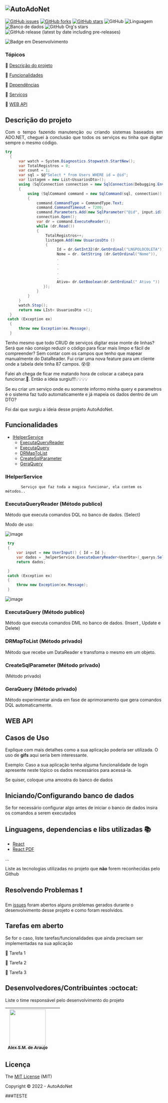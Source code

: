 ![AutoAdoNet](https://user-images.githubusercontent.com/18741973/159269539-678ac171-cf1a-4272-ac90-c779eef9b158.png)
---
[![GitHub issues](https://img.shields.io/github/issues/uareke/AutoAdoNet-)](https://github.com/uareke/AutoAdoNet-/issues)
[![GitHub forks](https://img.shields.io/github/forks/uareke/AutoAdoNet-)](https://github.com/uareke/AutoAdoNet-/network)
[![GitHub stars](https://img.shields.io/github/stars/uareke/AutoAdoNet-)](https://github.com/uareke/AutoAdoNet-/stargazers)
![GitHub](https://img.shields.io/github/license/uareke/AutoAdoNet)
![Linguagem](https://img.shields.io/static/v1?label=ASP.NET&message=Core%205.0&color=gren)
![Banco de dados](https://img.shields.io/static/v1?label=DataBase&message=MSSQL%20Server&color=gren)
![GitHub Org's stars](https://img.shields.io/github/stars/uareke/AutoAdoNet-?style=social)
![GitHub release (latest by date including pre-releases)](https://img.shields.io/github/v/release/uareke/AutoAdoNet-?include_prereleases)


![Badge em Desenvolvimento](http://img.shields.io/static/v1?label=STATUS&message=EM%20DESENVOLVIMENTO/EVOLUÇÃO&color=GREEN&style=for-the-badge)



### Tópicos 

:small_blue_diamond: [Descrição do projeto](#descrição-do-projeto)

:small_blue_diamond: [Funcionalidades](#funcionalidades)

:small_blue_diamond: [Dependências](#dependências)

:small_blue_diamond: [Serviços](#serviços)

:small_blue_diamond: [WEB API](#web-api)


## Descrição do projeto 

<p align="justify">
Com o tempo fazendo manutenção ou criando sistemas baseados em ADO.NET, cheguei à conclusão que todos os serviços eu tinha que digitar sempre o mesmo código.  

```C# {.line-numbers}
try 
  { 
      var watch = System.Diagnostics.Stopwatch.StartNew(); 
      var TotalRegistros = 0; 
      var count = 1; 
      var sql = $@"Select * from Users WHERE id = @id"; 
      var listagem = new List<UsuariosDto>(); 
      using (SqlConnection connection = new SqlConnection(Debugging.Environment.ConnectionString)) 
      { 
          using (SqlCommand command = new SqlCommand(sql, connection)) 
          { 
              command.CommandType = CommandType.Text; 
              command.CommandTimeout = 7200; 
              command.Parameters.Add(new SqlParameter("@id", input.id)); 
              connection.Open(); 
              var dr = command.ExecuteReader(); 
              while (dr.Read()) 
              { 
                  TotalRegistros++; 
                  listagem.Add(new UsuariosDto () 
                  { 
                       Id = dr.GetInt32(dr.GetOrdinal("LNGPOLOCOLETA")), 
                       Nome = dr. GetString (dr.GetOrdinal("Nome")), 
                       . 
                       . 
                       . 
                       . 
                       . 
                       Ativo= dr.GetBoolean(dr.GetOrdinal(" Ativo ")) 
                 }); 
              } 
          } 
      } 
      watch.Stop(); 
      return new LIst< UsuariosDto >(); 
  } 
 catch (Exception ex) 
  { 
      throw new Exception(ex.Message); 
  } 
``` 
Tenho mesmo que todo CRUD de serviços digitar esse monte de linhas? Será que não consigo reduzir o código para ficar mais limpo e fácil de compreender? Sem contar com os campos que tenho que mapear manualmente do DataReader. Fui criar uma nova feature para um cliente onde a tabela dele tinha 87 campos. :dizzy_face::dizzy_face:
  
 Falei ah chega de ficar me matando hora de colocar a cabeça para funcionar.:exploding_head:.
  Então a ideia surgiu!!!:bulb::bulb::bulb::bulb:
  
  Se eu criar um serviço onde eu somente informo minha query e parametros é o sistema faz tudo automaticamente e já mapeia os dados dentro de um DTO?
  
  Foi dai que surgiu a ideia desse projeto AutoAdoNet.
  
</p>

## Funcionalidades
* [IHelperService](#iHelperService)
    * [ExecutaQueryReader](#executaQueryReader)
    * [ExecutaQuery](#executaQueryReader)           
    * [DRMapToList](#executaQueryReader)
    * [CreateSqlParameter](#executaQueryReader)
    * [GeraQuery](#executaQueryReader)
  
           
           
### IHelperService
           Serviço que faz toda a magica funcionar, ela contem os métodos..
           
### ExecutaQueryReader (Método publico)
           
Método que executa comandos DQL no banco de dados. (Select)
       
Modo de uso:
           
![image](https://user-images.githubusercontent.com/18741973/159326129-0a151966-5469-4b40-aa8b-be58d20d9d43.png)
           
           
```C#
 try
 {
     var input = new UserInput() { Id = Id };
     var dados = _helperService.ExecutaQueryReader<UserDto>(_querys.Select, input);
     return dados;

 }
 catch (Exception ex)
 {
     throw new Exception(ex.Message);
 }
```
 
![image](https://user-images.githubusercontent.com/18741973/159328699-3fcfe574-06cc-41c1-8d93-cfb03b419b2a.png)

           
           
### ExecutaQuery  (Método publico)
           
Método que executa comandos DML no banco de dados. (Insert , Update e Delete)
           

### DRMapToList  (Método privado)
           
Método que recebe um DataReader e transfoma o mesmo em um objeto.
           

### CreateSqlParameter (Método privado)
           
(Método privado)
           
### GeraQuery (Método privado)
           
Método experimentar ainda em fase de aprimoramento que gera comandos DQL automaticamente.


           
## WEB API


## Casos de Uso

Explique com mais detalhes como a sua aplicação poderia ser utilizada. O uso de **gifs** aqui seria bem interessante. 

Exemplo: Caso a sua aplicação tenha alguma funcionalidade de login apresente neste tópico os dados necessários para acessá-la.


Se quiser, coloque uma amostra do banco de dados 

## Iniciando/Configurando banco de dados

Se for necessário configurar algo antes de iniciar o banco de dados insira os comandos a serem executados 

## Linguagens, dependencias e libs utilizadas :books:

- [React](https://pt-br.reactjs.org/docs/create-a-new-react-app.html)
- [React PDF](https://react-pdf.org/)

...

Liste as tecnologias utilizadas no projeto que **não** forem reconhecidas pelo Github 

## Resolvendo Problemas :exclamation:

Em [issues]() foram abertos alguns problemas gerados durante o desenvolvimento desse projeto e como foram resolvidos. 

## Tarefas em aberto

Se for o caso, liste tarefas/funcionalidades que ainda precisam ser implementadas na sua aplicação

:memo: Tarefa 1 

:memo: Tarefa 2 

:memo: Tarefa 3 

## Desenvolvedores/Contribuintes :octocat:

Liste o time responsável pelo desenvolvimento do projeto

| [<img src="https://avatars.githubusercontent.com/u/18741973?s=400&u=85f4ce3e928db7a1bb4f16942c3c95c788cf239b&v=4" width=115><br><sub>Alex S.M. de Araujo</sub>](https://github.com/uareke) | | |
| :---: | :---: | :---: 




## Licença 

The [MIT License](https://github.com/uareke/AutoAdoNet/blob/main/LICENSE) (MIT)

Copyright :copyright: 2022 - AutoAdoNet


























































###TESTE
